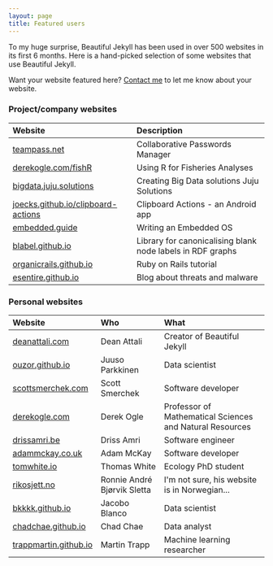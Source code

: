 ```yaml
---
layout: page
title: Featured users
---
```


To my huge surprise, Beautiful Jekyll has been used in over 500 websites in its first 6 months. Here is a hand-picked selection of some websites that use Beautiful Jekyll.

Want your website featured here? [Contact me](http://deanattali.com/aboutme#contact) to let me know about your website.

### Project/company websites

| Website | Description |
| :------ |:----------- |
| [teampass.net](http://teampass.net) | Collaborative Passwords Manager |
| [derekogle.com/fishR](http://derekogle.com/fishR/) | Using R for Fisheries Analyses |
| [bigdata.juju.solutions](http://bigdata.juju.solutions) | Creating Big Data solutions Juju Solutions |
| [joecks.github.io/clipboard-actions](http://joecks.github.io/clipboard-actions/) | Clipboard Actions - an Android app |
| [embedded.guide](http://embedded.guide) | Writing an Embedded OS |
| [blabel.github.io](http://blabel.github.io) | Library for canonicalising blank node labels in RDF graphs |
| [organicrails.github.io](http://organicrails.github.io) | Ruby on Rails tutorial |
| [esentire.github.io](https://esentire.github.io) | Blog about threats and malware |

### Personal websites

| Website | Who | What |
| :------ |:--- | :--- |
| [deanattali.com](http://deanattali.com) | Dean Attali | Creator of Beautiful Jekyll |
| [ouzor.github.io](http://ouzor.github.io) | Juuso Parkkinen | Data scientist |
| [scottsmerchek.com](http://scottsmerchek.com) | Scott Smerchek | Software developer |
| [derekogle.com](http://derekogle.com/) | Derek Ogle | Professor of Mathematical Sciences and Natural Resources |
| [drissamri.be](https://drissamri.be) | Driss Amri | Software engineer |
| [adammckay.co.uk](http://adammckay.co.uk) | Adam McKay | Software developer |
| [tomwhite.io](http://tomwhite.io) | Thomas White | Ecology PhD student |
| [rikosjett.no](http://rikosjett.no) | Ronnie André Bjørvik Sletta | I'm not sure, his website is in Norwegian... |
| [bkkkk.github.io](http://bkkkk.github.io) | Jacobo Blanco | Data scientist |
| [chadchae.github.io](http://chadchae.github.io) | Chad Chae | Data analyst |
| [trappmartin.github.io](http://trappmartin.github.io) | Martin Trapp | Machine learning researcher |
